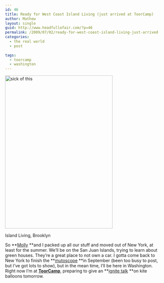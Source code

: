 ```yaml
---
id: 46
title: Ready for West Coast Island Living (just arrived at ToorCamp)
author: Mathew
layout: single
guid: http://www.headfullofair.com/?p=46
permalink: /2009/07/02/ready-for-west-coast-island-living-just-arrived-at-toorcamp/
categories:
  - the real world
  - post
  
tags:
  - toorcamp
  - washington
---
```

<div id="attachment_45" style="width: 362px" class="wp-caption alignnone">
  <img class="size-full wp-image-45" title="Sick of this crap" src="http://www.headfullofair.com/wp-content/uploads/2009/07/p1040792_cr.jpg" alt="sick of this" width="352" height="500" />
  
  <p class="wp-caption-text">
    Island Living, Brooklyn
  </p>
</div>

So **[Molly][1] **and I packed up all our stuff and moved out of New York, at least for the summer. We&#8217;ll be on the San Juan Islands, trying to learn about green houses. They&#8217;re a great place to not own a car. I gotta come back to New York to finish the **[mutoscope][2] **in September (been too busy to post, but I&#8217;ve got lots to show), but in the mean time, I&#8217;ll be here in Washington. Right now I&#8217;m at **[ToorCamp][3]**, preparing to give an **[ignite talk][4] **on kite balloons tomorrow.

 [1]: http://mollydanielsson.wordpress.com
 [2]: http://www.headfullofair.com/2009/05/17/what-the-butler-saw/
 [3]: http://www.toorcamp.org
 [4]: http://ignite.oreilly.com/show/